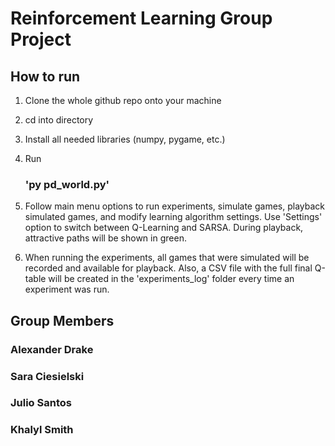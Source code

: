 # Reinforcement Learning Group Project

## How to run

1. Clone the whole github repo onto your machine

2. cd into directory

3. Install all needed libraries (numpy, pygame, etc.)

4. Run
    ### 'py pd_world.py'

5. Follow main menu options to run experiments, simulate games, playback simulated games, and modify learning algorithm settings. Use 'Settings' option to switch between Q-Learning and SARSA. During playback, attractive paths will be shown in green.

6. When running the experiments, all games that were simulated will be recorded and available for playback. Also, a CSV file with the full final Q-table will be created in the 'experiments_log' folder every time an experiment was run. 

## Group Members
### Alexander Drake
### Sara Ciesielski
### Julio Santos
### Khalyl Smith
